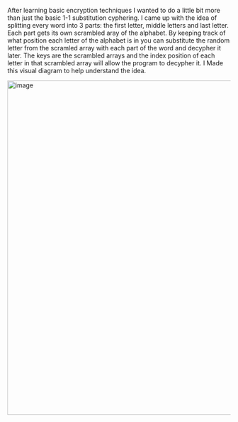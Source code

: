 After learning basic encryption techniques I wanted to do a little bit more than just the basic 1-1 substitution cyphering.
I came up with the idea of splitting every word into 3 parts: the first letter, middle letters and last letter.
Each part gets its own scrambled aray of the alphabet.
By keeping track of what position each letter of the alphabet is in you can substitute the random letter from the scramled array with each part of the word and decypher it later. 
The keys are the scrambled arrays and the index position of each letter in that scrambled array will allow the program to decypher it. 
I Made this visual diagram to help understand the idea.

<img width="645" height="753" alt="image" src="https://github.com/user-attachments/assets/31cf1d18-4ea4-44ed-9559-05a82c87336b" />


